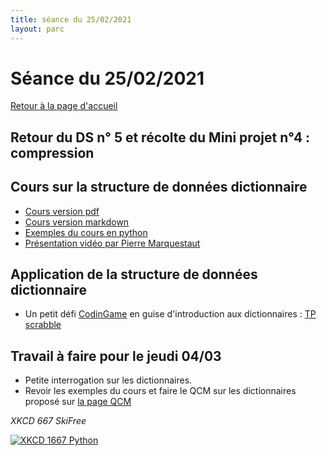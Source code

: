 ```yaml
---
title: séance du 25/02/2021
layout: parc
---
```



# Séance du 25/02/2021

[Retour à la page d'accueil](https://parc-nsi.github.io/premiere-nsi/index.html)


## Retour du DS n° 5 et récolte du Mini projet n°4 : compression

## Cours sur la structure de données dictionnaire


* [Cours version pdf](../chapitre18/Cours/dictionnaires-cours-.pdf)
* [Cours version markdown](../chapitre18/Cours/dictionnaires-cours-git.md)
* [Exemples du cours en python](../chapitre18/Cours/exemples_cours_dictionnaires_eleves.py)  
* [Présentation vidéo par Pierre Marquestaut](https://peertube.lyceeconnecte.fr/videos/watch/86be0059-a3c1-41ec-952a-79dea6310c87)



## Application de la structure de données dictionnaire

* Un petit défi [CodinGame](https://www.codingame.com) en guise d'introduction aux dictionnaires : [TP scrabble](../scrabble.md)


## Travail à faire pour le jeudi 04/03

* Petite interrogation  sur les dictionnaires.
* Revoir les exemples du cours et faire le QCM sur les dictionnaires proposé sur [la page QCM](../qcm.md)



_XKCD 667 SkiFree_

[![XKCD 1667 Python](https://imgs.xkcd.com/comics/algorithms.png)](https://www.explainxkcd.com/wiki/index.php/1667:_Algorithms)

